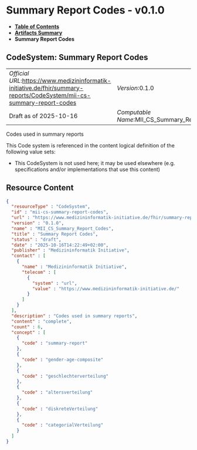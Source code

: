 # Summary Report Codes - v0.1.0

* [**Table of Contents**](toc.md)
* [**Artifacts Summary**](artifacts.md)
* **Summary Report Codes**

## CodeSystem: Summary Report Codes 

| | |
| :--- | :--- |
| *Official URL*:https://www.medizininformatik-initiative.de/fhir/summary-reports/CodeSystem/mii-cs-summary-report-codes | *Version*:0.1.0 |
| Draft as of 2025-10-16 | *Computable Name*:MII_CS_Summary_Report_Codes |

 
Codes used in summary reports 

 This Code system is referenced in the content logical definition of the following value sets: 

* This CodeSystem is not used here; it may be used elsewhere (e.g. specifications and/or implementations that use this content)



## Resource Content

```json
{
  "resourceType" : "CodeSystem",
  "id" : "mii-cs-summary-report-codes",
  "url" : "https://www.medizininformatik-initiative.de/fhir/summary-reports/CodeSystem/mii-cs-summary-report-codes",
  "version" : "0.1.0",
  "name" : "MII_CS_Summary_Report_Codes",
  "title" : "Summary Report Codes",
  "status" : "draft",
  "date" : "2025-10-16T14:22:49+02:00",
  "publisher" : "Medizininformatik Initiative",
  "contact" : [
    {
      "name" : "Medizininformatik Initiative",
      "telecom" : [
        {
          "system" : "url",
          "value" : "https://www.medizininformatik-initiative.de/"
        }
      ]
    }
  ],
  "description" : "Codes used in summary reports",
  "content" : "complete",
  "count" : 6,
  "concept" : [
    {
      "code" : "summary-report"
    },
    {
      "code" : "gender-age-composite"
    },
    {
      "code" : "geschlechterverteilung"
    },
    {
      "code" : "altersverteilung"
    },
    {
      "code" : "diskreteVerteilung"
    },
    {
      "code" : "categorialVerteilung"
    }
  ]
}

```
